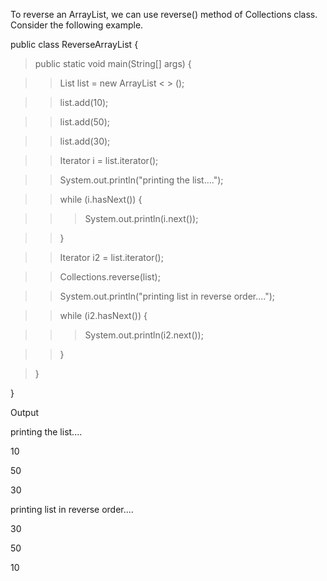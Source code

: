 To reverse an ArrayList, we can use reverse() method of Collections
class. Consider the following example.

public class ReverseArrayList {

>public static void main(String\[\] args) {

>>List list = new ArrayList \< > ();

>>list.add(10);

>>list.add(50);

>>list.add(30);

>>Iterator i = list.iterator();

>>System.out.println(\"printing the list\....\");

>>while (i.hasNext()) {

>>>System.out.println(i.next());

>>}

>>Iterator i2 = list.iterator();

>>Collections.reverse(list);

>>System.out.println(\"printing list in reverse order\....\");

>>while (i2.hasNext()) {

>>>System.out.println(i2.next());

>>}

>}

}

Output

printing the list\....

10

50

30

printing list in reverse order\....

30

50

10